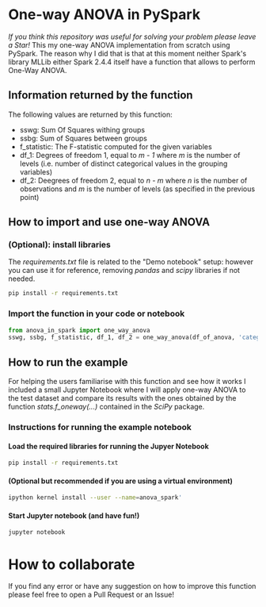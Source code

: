 # One-way ANOVA in PySpark
*If you think this repository was useful for solving your problem please leave a Star!*
This my one-way ANOVA implementation from scratch using PySpark. The reason why I did that is that at this moment neither Spark's library MLLib either Spark 2.4.4 itself have a function that allows to perform One-Way ANOVA.

## Information returned by the function

The following values are returned by this function:

* sswg: Sum Of Squares withing groups
* ssbg: Sum of Squares between groups
* f_statistic: The F-statistic computed for the given variables
* df_1: Degrees of freedom 1, equal to *m - 1* where *m* is the number of levels (i.e. number of distinct categorical values in the grouping variables)
* df_2: Deegrees of freedom 2, equal to *n - m* where *n* is the number of observations and *m* is the number of levels (as specified in the previous point)

## How to import and use one-way ANOVA

### (Optional): install libraries

The *requirements.txt* file is related to the "Demo notebook" setup: however you can use it for reference, removing *pandas* and *scipy* libraries if not needed.

```bash
pip install -r requirements.txt
```

### Import the function in your code or notebook

```python
from anova_in_spark import one_way_anova
sswg, ssbg, f_statistic, df_1, df_2 = one_way_anova(df_of_anova, 'categorical_variable_column_name','continuous_variable_column_name')
```

## How to run the example

For helping the users familiarise with this function and see how it works I included a small Jupyter Notebook where I will apply one-way ANOVA to the test dataset and compare its results with the ones obtained by the function *stats.f_oneway(...)* contained in the *SciPy* package.

### Instructions for running the example notebook

#### Load the required libraries for running the Jupyer Notebook

``` bash
pip install -r requirements.txt
```

#### (Optional but recommended if you are using a virtual environment)

```bash
ipython kernel install --user --name=anova_spark'
```

#### Start Jupyter notebook (and have fun!)

```bash
jupyter notebook
```

# How to collaborate
If you find any error or have any suggestion on how to improve this function please feel free to open a Pull Request or an Issue!

